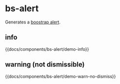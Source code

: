 # bs-alert

Generates a [boostrap alert](https://www.ember-bootstrap.com/api/classes/Components.Alert.html).

## info
{{docs/components/bs-alert/demo-info}}

## warning (not dismissible)
{{docs/components/bs-alert/demo-warn-no-dismiss}}